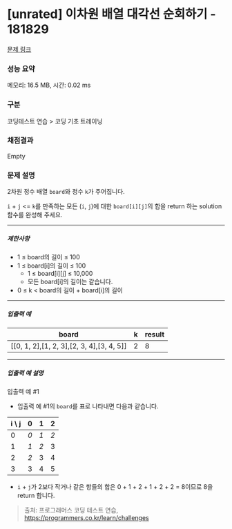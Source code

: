 # [unrated] 이차원 배열 대각선 순회하기 - 181829 

[문제 링크](https://school.programmers.co.kr/learn/courses/30/lessons/181829) 

### 성능 요약

메모리: 16.5 MB, 시간: 0.02 ms

### 구분

코딩테스트 연습 > 코딩 기초 트레이닝

### 채점결과

Empty

### 문제 설명

<p>2차원 정수 배열 <code>board</code>와 정수 <code>k</code>가 주어집니다.</p>

<p><code>i</code> + <code>j</code> &lt;= <code>k</code>를 만족하는 모든 (<code>i</code>, <code>j</code>)에 대한 <code>board[i][j]</code>의 합을 return 하는 solution 함수를 완성해 주세요.</p>

<hr>

<h5>제한사항</h5>

<ul>
<li>1 ≤ board의 길이 ≤ 100</li>
<li>1 ≤ board[i]의 길이 ≤ 100

<ul>
<li>1 ≤ board[i][j] ≤ 10,000</li>
<li>모든 board[i]의 길이는 같습니다.</li>
</ul></li>
<li>0 ≤ k &lt; board의 길이 + board[i]의 길이</li>
</ul>

<hr>

<h5>입출력 예</h5>
<table class="table">
        <thead><tr>
<th>board</th>
<th>k</th>
<th>result</th>
</tr>
</thead>
        <tbody><tr>
<td>[[0, 1, 2],[1, 2, 3],[2, 3, 4],[3, 4, 5]]</td>
<td>2</td>
<td>8</td>
</tr>
</tbody>
      </table>
<hr>

<h5>입출력 예 설명</h5>

<p>입출력 예 #1</p>

<ul>
<li>입출력 예 #1의 <code>board</code>를 표로 나타내면 다음과 같습니다.</li>
</ul>
<table class="table">
        <thead><tr>
<th>i \ j</th>
<th>0</th>
<th>1</th>
<th>2</th>
</tr>
</thead>
        <tbody><tr>
<td>0</td>
<td><em>0</em></td>
<td><em>1</em></td>
<td><em>2</em></td>
</tr>
<tr>
<td>1</td>
<td><em>1</em></td>
<td><em>2</em></td>
<td>3</td>
</tr>
<tr>
<td>2</td>
<td><em>2</em></td>
<td>3</td>
<td>4</td>
</tr>
<tr>
<td>3</td>
<td>3</td>
<td>4</td>
<td>5</td>
</tr>
</tbody>
      </table>
<ul>
<li><code>i</code> + <code>j</code>가 2보다 작거나 같은 항들의 합은 0 + 1 + 2 + 1 + 2 + 2 = 8이므로 8을 return 합니다.</li>
</ul>


> 출처: 프로그래머스 코딩 테스트 연습, https://programmers.co.kr/learn/challenges